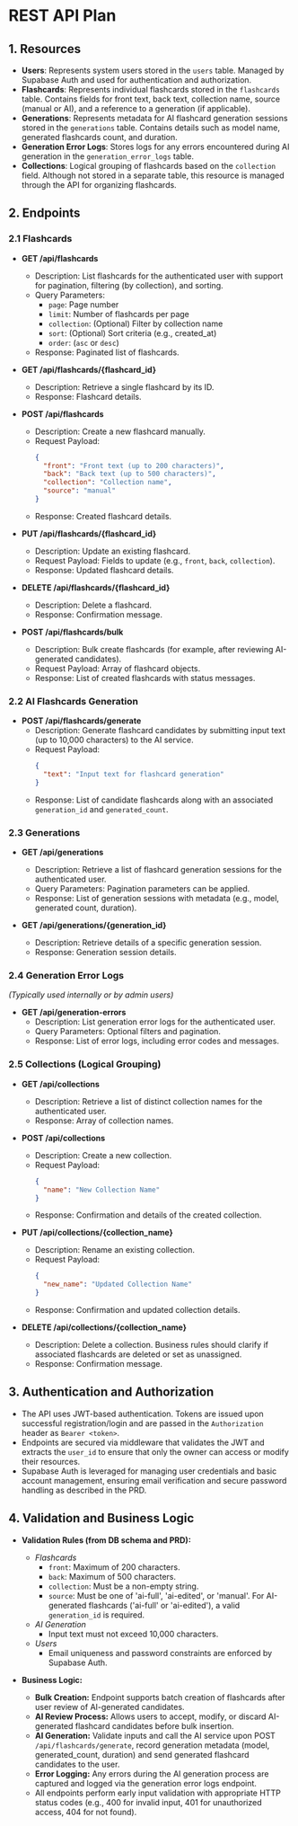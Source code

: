 # REST API Plan

## 1. Resources

- **Users**: Represents system users stored in the `users` table. Managed by Supabase Auth and used for authentication and authorization.
- **Flashcards**: Represents individual flashcards stored in the `flashcards` table. Contains fields for front text, back text, collection name, source (manual or AI), and a reference to a generation (if applicable).
- **Generations**: Represents metadata for AI flashcard generation sessions stored in the `generations` table. Contains details such as model name, generated flashcards count, and duration.
- **Generation Error Logs**: Stores logs for any errors encountered during AI generation in the `generation_error_logs` table.
- **Collections**: Logical grouping of flashcards based on the `collection` field. Although not stored in a separate table, this resource is managed through the API for organizing flashcards.

## 2. Endpoints

### 2.1 Flashcards

- **GET /api/flashcards**
  - Description: List flashcards for the authenticated user with support for pagination, filtering (by collection), and sorting.
  - Query Parameters:
    - `page`: Page number
    - `limit`: Number of flashcards per page
    - `collection`: (Optional) Filter by collection name
    - `sort`: (Optional) Sort criteria (e.g., created_at)
    - `order`: (`asc` or `desc`)
  - Response: Paginated list of flashcards.

- **GET /api/flashcards/{flashcard_id}**
  - Description: Retrieve a single flashcard by its ID.
  - Response: Flashcard details.

- **POST /api/flashcards**
  - Description: Create a new flashcard manually.
  - Request Payload:
    ```json
    {
      "front": "Front text (up to 200 characters)",
      "back": "Back text (up to 500 characters)",
      "collection": "Collection name",
      "source": "manual"
    }
    ```
  - Response: Created flashcard details.

- **PUT /api/flashcards/{flashcard_id}**
  - Description: Update an existing flashcard.
  - Request Payload: Fields to update (e.g., `front`, `back`, `collection`).
  - Response: Updated flashcard details.

- **DELETE /api/flashcards/{flashcard_id}**
  - Description: Delete a flashcard.
  - Response: Confirmation message.

- **POST /api/flashcards/bulk**
  - Description: Bulk create flashcards (for example, after reviewing AI-generated candidates).
  - Request Payload: Array of flashcard objects.
  - Response: List of created flashcards with status messages.

### 2.2 AI Flashcards Generation

- **POST /api/flashcards/generate**
  - Description: Generate flashcard candidates by submitting input text (up to 10,000 characters) to the AI service.
  - Request Payload:
    ```json
    {
      "text": "Input text for flashcard generation"
    }
    ```
  - Response: List of candidate flashcards along with an associated `generation_id` and `generated_count`.

### 2.3 Generations

- **GET /api/generations**
  - Description: Retrieve a list of flashcard generation sessions for the authenticated user.
  - Query Parameters: Pagination parameters can be applied.
  - Response: List of generation sessions with metadata (e.g., model, generated count, duration).

- **GET /api/generations/{generation_id}**
  - Description: Retrieve details of a specific generation session.
  - Response: Generation session details.

### 2.4 Generation Error Logs

*(Typically used internally or by admin users)*

- **GET /api/generation-errors**
  - Description: List generation error logs for the authenticated user.
  - Query Parameters: Optional filters and pagination.
  - Response: List of error logs, including error codes and messages.

### 2.5 Collections (Logical Grouping)

- **GET /api/collections**
  - Description: Retrieve a list of distinct collection names for the authenticated user.
  - Response: Array of collection names.

- **POST /api/collections**
  - Description: Create a new collection.
  - Request Payload:
    ```json
    {
      "name": "New Collection Name"
    }
    ```
  - Response: Confirmation and details of the created collection.

- **PUT /api/collections/{collection_name}**
  - Description: Rename an existing collection.
  - Request Payload:
    ```json
    {
      "new_name": "Updated Collection Name"
    }
    ```
  - Response: Confirmation and updated collection details.

- **DELETE /api/collections/{collection_name}**
  - Description: Delete a collection. Business rules should clarify if associated flashcards are deleted or set as unassigned.
  - Response: Confirmation message.

## 3. Authentication and Authorization

- The API uses JWT-based authentication. Tokens are issued upon successful registration/login and are passed in the `Authorization` header as `Bearer <token>`.
- Endpoints are secured via middleware that validates the JWT and extracts the `user_id` to ensure that only the owner can access or modify their resources.
- Supabase Auth is leveraged for managing user credentials and basic account management, ensuring email verification and secure password handling as described in the PRD.

## 4. Validation and Business Logic

- **Validation Rules (from DB schema and PRD):**
  - *Flashcards*
    - `front`: Maximum of 200 characters.
    - `back`: Maximum of 500 characters.
    - `collection`: Must be a non-empty string.
    - `source`: Must be one of 'ai-full', 'ai-edited', or 'manual'. For AI-generated flashcards ('ai-full' or 'ai-edited'), a valid `generation_id` is required.
  - *AI Generation*
    - Input text must not exceed 10,000 characters.
  - *Users*
    - Email uniqueness and password constraints are enforced by Supabase Auth.

- **Business Logic:**
  - **Bulk Creation:** Endpoint supports batch creation of flashcards after user review of AI-generated candidates.
  - **AI Review Process:** Allows users to accept, modify, or discard AI-generated flashcard candidates before bulk insertion.
  - **AI Generation:** Validate inputs and call the AI service upon POST `/api/flashcards/generate`, record generation metadata (model, generated_count, duration) and send generated flashcard candidates to the user.
  - **Error Logging:** Any errors during the AI generation process are captured and logged via the generation error logs endpoint.
  - All endpoints perform early input validation with appropriate HTTP status codes (e.g., 400 for invalid input, 401 for unauthorized access, 404 for not found).
